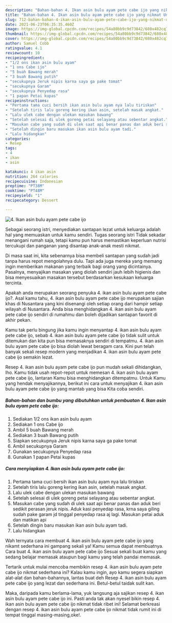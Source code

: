 ```yaml
---
description: "Bahan-bahan 4. Ikan asin bulu ayam pete cabe ijo yang nikmat Untuk Jualan"
title: "Bahan-bahan 4. Ikan asin bulu ayam pete cabe ijo yang nikmat Untuk Jualan"
slug: 712-bahan-bahan-4-ikan-asin-bulu-ayam-pete-cabe-ijo-yang-nikmat-untuk-jualan
date: 2021-06-23T06:35:35.460Z
image: https://img-global.cpcdn.com/recipes/54a80bb9c9d73842/680x482cq70/4-ikan-asin-bulu-ayam-pete-cabe-ijo-foto-resep-utama.jpg
thumbnail: https://img-global.cpcdn.com/recipes/54a80bb9c9d73842/680x482cq70/4-ikan-asin-bulu-ayam-pete-cabe-ijo-foto-resep-utama.jpg
cover: https://img-global.cpcdn.com/recipes/54a80bb9c9d73842/680x482cq70/4-ikan-asin-bulu-ayam-pete-cabe-ijo-foto-resep-utama.jpg
author: Samuel Cobb
ratingvalue: 4.1
reviewcount: 10
recipeingredient:
- "1/2 ons ikan asin bulu ayam"
- "1 ons Cabe ijo"
- "5 buah Bawang merah"
- "3 buah Bawang putih"
- "secukupnya Jeruk nipis karna saya ga pake tomat"
- "secukupnya Garam"
- "secukupnya Penyedap rasa"
- "1 papan Petai kupas"
recipeinstructions:
- "Pertama tama cuci bersih ikan asin bulu ayam nya lalu tiriskan"
- "Setelah tiris lalu goreng kering ikan asin, setelah masak angkat."
- "Lalu ulek cabe dengan ulekan masukan bawang"
- "Setelah selesai di ulek goreng petai selayang atau sebentar angkat."
- "Masukan cabe yang sudah di ulek saat api benar panas dan aduk beri sedikit perasan jeruk nipis. Aduk kasi penyedap rasa, krna saya giling sudah pake garam jd tinggal penyedap rasa aj lagi. Masukan petai aduk dan matikan api"
- "Setelah dingin baru masukan ikan asin bulu ayam tadi."
- "Lalu hidangkan"
categories:
- Resep
tags:
- 4
- ikan
- asin

katakunci: 4 ikan asin 
nutrition: 264 calories
recipecuisine: Indonesian
preptime: "PT38M"
cooktime: "PT48M"
recipeyield: "1"
recipecategory: Dessert

---
```



![4. Ikan asin bulu ayam pete cabe ijo](https://img-global.cpcdn.com/recipes/54a80bb9c9d73842/680x482cq70/4-ikan-asin-bulu-ayam-pete-cabe-ijo-foto-resep-utama.jpg)

Sebagai seorang istri, menyediakan santapan lezat untuk keluarga adalah hal yang memuaskan untuk kamu sendiri. Tugas seorang istri Tidak sekadar menangani rumah saja, tetapi kamu pun harus memastikan keperluan nutrisi tercukupi dan panganan yang disantap anak-anak mesti nikmat.

Di masa  saat ini, kita sebenarnya bisa membeli santapan yang sudah jadi tanpa harus repot mengolahnya dulu. Tapi ada juga mereka yang memang ingin memberikan makanan yang terbaik bagi orang yang dicintainya. Pasalnya, menyajikan masakan yang diolah sendiri jauh lebih higienis dan bisa menyesuaikan masakan tersebut berdasarkan kesukaan keluarga tercinta. 



Apakah anda merupakan seorang penyuka 4. ikan asin bulu ayam pete cabe ijo?. Asal kamu tahu, 4. ikan asin bulu ayam pete cabe ijo merupakan sajian khas di Nusantara yang kini disenangi oleh setiap orang dari hampir setiap wilayah di Nusantara. Anda bisa menghidangkan 4. ikan asin bulu ayam pete cabe ijo sendiri di rumahmu dan boleh dijadikan santapan favorit di akhir pekan.

Kamu tak perlu bingung jika kamu ingin menyantap 4. ikan asin bulu ayam pete cabe ijo, sebab 4. ikan asin bulu ayam pete cabe ijo tidak sulit untuk ditemukan dan kita pun bisa memasaknya sendiri di tempatmu. 4. ikan asin bulu ayam pete cabe ijo bisa diolah lewat beragam cara. Kini pun telah banyak sekali resep modern yang menjadikan 4. ikan asin bulu ayam pete cabe ijo semakin lezat.

Resep 4. ikan asin bulu ayam pete cabe ijo pun mudah sekali dihidangkan, lho. Kamu tidak usah repot-repot untuk memesan 4. ikan asin bulu ayam pete cabe ijo, lantaran Kamu bisa menghidangkan ditempatmu. Untuk Kamu yang hendak menyajikannya, berikut ini cara untuk menyajikan 4. ikan asin bulu ayam pete cabe ijo yang mantab yang bisa Kita coba sendiri.

<!--inarticleads1-->

##### Bahan-bahan dan bumbu yang dibutuhkan untuk pembuatan 4. Ikan asin bulu ayam pete cabe ijo:

1. Sediakan 1/2 ons ikan asin bulu ayam
1. Sediakan 1 ons Cabe ijo
1. Ambil 5 buah Bawang merah
1. Sediakan 3 buah Bawang putih
1. Siapkan secukupnya Jeruk nipis karna saya ga pake tomat
1. Ambil secukupnya Garam
1. Gunakan secukupnya Penyedap rasa
1. Gunakan 1 papan Petai kupas




<!--inarticleads2-->

##### Cara menyiapkan 4. Ikan asin bulu ayam pete cabe ijo:

1. Pertama tama cuci bersih ikan asin bulu ayam nya lalu tiriskan
1. Setelah tiris lalu goreng kering ikan asin, setelah masak angkat.
1. Lalu ulek cabe dengan ulekan masukan bawang
1. Setelah selesai di ulek goreng petai selayang atau sebentar angkat.
1. Masukan cabe yang sudah di ulek saat api benar panas dan aduk beri sedikit perasan jeruk nipis. Aduk kasi penyedap rasa, krna saya giling sudah pake garam jd tinggal penyedap rasa aj lagi. Masukan petai aduk dan matikan api
1. Setelah dingin baru masukan ikan asin bulu ayam tadi.
1. Lalu hidangkan




Wah ternyata cara membuat 4. ikan asin bulu ayam pete cabe ijo yang nikamt sederhana ini gampang sekali ya! Kamu semua dapat membuatnya. Cara buat 4. ikan asin bulu ayam pete cabe ijo Sesuai sekali buat kamu yang sedang belajar memasak ataupun bagi kamu yang telah pandai memasak.

Tertarik untuk mulai mencoba membikin resep 4. ikan asin bulu ayam pete cabe ijo nikmat sederhana ini? Kalau kamu ingin, ayo kamu segera siapkan alat-alat dan bahan-bahannya, lantas buat deh Resep 4. ikan asin bulu ayam pete cabe ijo yang lezat dan sederhana ini. Betul-betul taidak sulit kan. 

Maka, daripada kamu berlama-lama, yuk langsung aja sajikan resep 4. ikan asin bulu ayam pete cabe ijo ini. Pasti anda tak akan nyesel bikin resep 4. ikan asin bulu ayam pete cabe ijo nikmat tidak ribet ini! Selamat berkreasi dengan resep 4. ikan asin bulu ayam pete cabe ijo nikmat tidak rumit ini di tempat tinggal masing-masing,oke!.

